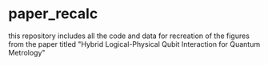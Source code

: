 # paper_recalc
this repository includes all the code and data for recreation of the figures from the paper titled "Hybrid Logical-Physical Qubit Interaction for Quantum Metrology"
